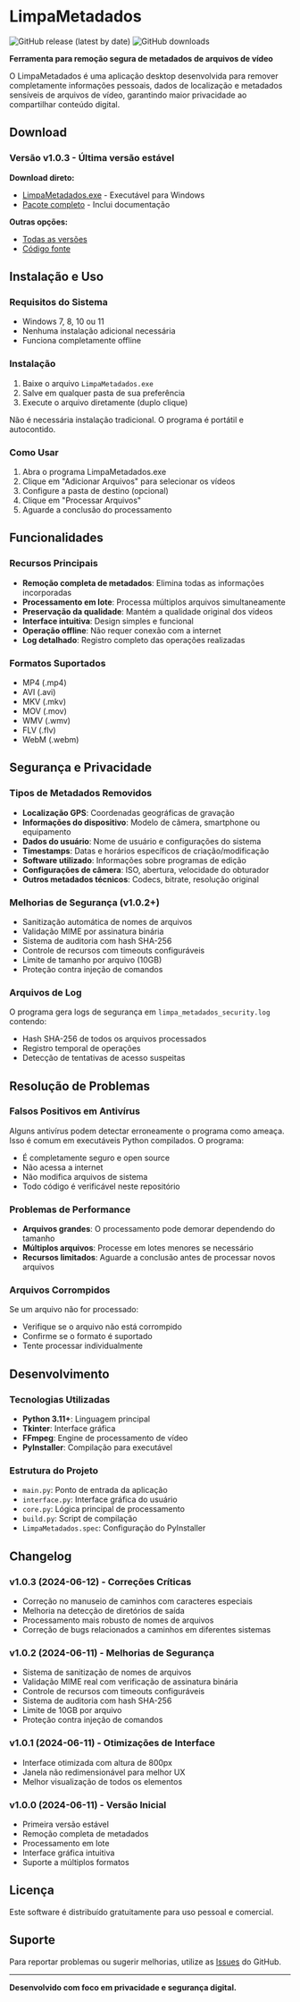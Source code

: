 # LimpaMetadados

![GitHub release (latest by date)](https://img.shields.io/github/v/release/jbrunops/limpa-metadados)
![GitHub downloads](https://img.shields.io/github/downloads/jbrunops/limpa-metadados/total)

**Ferramenta para remoção segura de metadados de arquivos de vídeo**

O LimpaMetadados é uma aplicação desktop desenvolvida para remover completamente informações pessoais, dados de localização e metadados sensíveis de arquivos de vídeo, garantindo maior privacidade ao compartilhar conteúdo digital.

## Download

### Versão v1.0.3 - Última versão estável

**Download direto:**
- [LimpaMetadados.exe](https://github.com/jbrunops/limpa-metadados/releases/download/v1.0.3/LimpaMetadados_v1.0.3_20250612.exe) - Executável para Windows
- [Pacote completo](https://github.com/jbrunops/limpa-metadados/releases/download/v1.0.3/LimpaMetadados_v1.0.3_20250612.zip) - Inclui documentação

**Outras opções:**
- [Todas as versões](https://github.com/jbrunops/limpa-metadados/releases)
- [Código fonte](https://github.com/jbrunops/limpa-metadados/archive/refs/heads/main.zip)

## Instalação e Uso

### Requisitos do Sistema
- Windows 7, 8, 10 ou 11
- Nenhuma instalação adicional necessária
- Funciona completamente offline

### Instalação
1. Baixe o arquivo `LimpaMetadados.exe`
2. Salve em qualquer pasta de sua preferência
3. Execute o arquivo diretamente (duplo clique)

Não é necessária instalação tradicional. O programa é portátil e autocontido.

### Como Usar
1. Abra o programa LimpaMetadados.exe
2. Clique em "Adicionar Arquivos" para selecionar os vídeos
3. Configure a pasta de destino (opcional)
4. Clique em "Processar Arquivos"
5. Aguarde a conclusão do processamento

## Funcionalidades

### Recursos Principais
- **Remoção completa de metadados**: Elimina todas as informações incorporadas
- **Processamento em lote**: Processa múltiplos arquivos simultaneamente
- **Preservação da qualidade**: Mantém a qualidade original dos vídeos
- **Interface intuitiva**: Design simples e funcional
- **Operação offline**: Não requer conexão com a internet
- **Log detalhado**: Registro completo das operações realizadas

### Formatos Suportados
- MP4 (.mp4)
- AVI (.avi)
- MKV (.mkv)
- MOV (.mov)
- WMV (.wmv)
- FLV (.flv)
- WebM (.webm)

## Segurança e Privacidade

### Tipos de Metadados Removidos
- **Localização GPS**: Coordenadas geográficas de gravação
- **Informações do dispositivo**: Modelo de câmera, smartphone ou equipamento
- **Dados do usuário**: Nome de usuário e configurações do sistema
- **Timestamps**: Datas e horários específicos de criação/modificação
- **Software utilizado**: Informações sobre programas de edição
- **Configurações de câmera**: ISO, abertura, velocidade do obturador
- **Outros metadados técnicos**: Codecs, bitrate, resolução original

### Melhorias de Segurança (v1.0.2+)
- Sanitização automática de nomes de arquivos
- Validação MIME por assinatura binária
- Sistema de auditoria com hash SHA-256
- Controle de recursos com timeouts configuráveis
- Limite de tamanho por arquivo (10GB)
- Proteção contra injeção de comandos

### Arquivos de Log
O programa gera logs de segurança em `limpa_metadados_security.log` contendo:
- Hash SHA-256 de todos os arquivos processados
- Registro temporal de operações
- Detecção de tentativas de acesso suspeitas

## Resolução de Problemas

### Falsos Positivos em Antivírus
Alguns antivírus podem detectar erroneamente o programa como ameaça. Isso é comum em executáveis Python compilados. O programa:
- É completamente seguro e open source
- Não acessa a internet
- Não modifica arquivos de sistema
- Todo código é verificável neste repositório

### Problemas de Performance
- **Arquivos grandes**: O processamento pode demorar dependendo do tamanho
- **Múltiplos arquivos**: Processe em lotes menores se necessário
- **Recursos limitados**: Aguarde a conclusão antes de processar novos arquivos

### Arquivos Corrompidos
Se um arquivo não for processado:
- Verifique se o arquivo não está corrompido
- Confirme se o formato é suportado
- Tente processar individualmente

## Desenvolvimento

### Tecnologias Utilizadas
- **Python 3.11+**: Linguagem principal
- **Tkinter**: Interface gráfica
- **FFmpeg**: Engine de processamento de vídeo
- **PyInstaller**: Compilação para executável

### Estrutura do Projeto
- `main.py`: Ponto de entrada da aplicação
- `interface.py`: Interface gráfica do usuário
- `core.py`: Lógica principal de processamento
- `build.py`: Script de compilação
- `LimpaMetadados.spec`: Configuração do PyInstaller

## Changelog

### v1.0.3 (2024-06-12) - Correções Críticas
- Correção no manuseio de caminhos com caracteres especiais
- Melhoria na detecção de diretórios de saída
- Processamento mais robusto de nomes de arquivos
- Correção de bugs relacionados a caminhos em diferentes sistemas

### v1.0.2 (2024-06-11) - Melhorias de Segurança
- Sistema de sanitização de nomes de arquivos
- Validação MIME real com verificação de assinatura binária
- Controle de recursos com timeouts configuráveis
- Sistema de auditoria com hash SHA-256
- Limite de 10GB por arquivo
- Proteção contra injeção de comandos

### v1.0.1 (2024-06-11) - Otimizações de Interface
- Interface otimizada com altura de 800px
- Janela não redimensionável para melhor UX
- Melhor visualização de todos os elementos

### v1.0.0 (2024-06-11) - Versão Inicial
- Primeira versão estável
- Remoção completa de metadados
- Processamento em lote
- Interface gráfica intuitiva
- Suporte a múltiplos formatos

## Licença

Este software é distribuído gratuitamente para uso pessoal e comercial.

## Suporte

Para reportar problemas ou sugerir melhorias, utilize as [Issues](https://github.com/jbrunops/limpa-metadados/issues) do GitHub.

---

**Desenvolvido com foco em privacidade e segurança digital.**